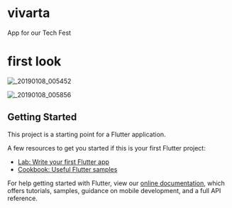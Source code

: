 # vivarta

App for our Tech Fest

# first look

![_20190108_005452](https://user-images.githubusercontent.com/30453784/50789070-33f2c300-12e1-11e9-984e-3592d666e2e6.jpg)

![_20190108_005856](https://user-images.githubusercontent.com/30453784/50789122-597fcc80-12e1-11e9-834a-b91b8c15577e.jpg)



## Getting Started

This project is a starting point for a Flutter application.

A few resources to get you started if this is your first Flutter project:

- [Lab: Write your first Flutter app](https://flutter.io/docs/get-started/codelab)
- [Cookbook: Useful Flutter samples](https://flutter.io/docs/cookbook)

For help getting started with Flutter, view our 
[online documentation](https://flutter.io/docs), which offers tutorials, 
samples, guidance on mobile development, and a full API reference.
